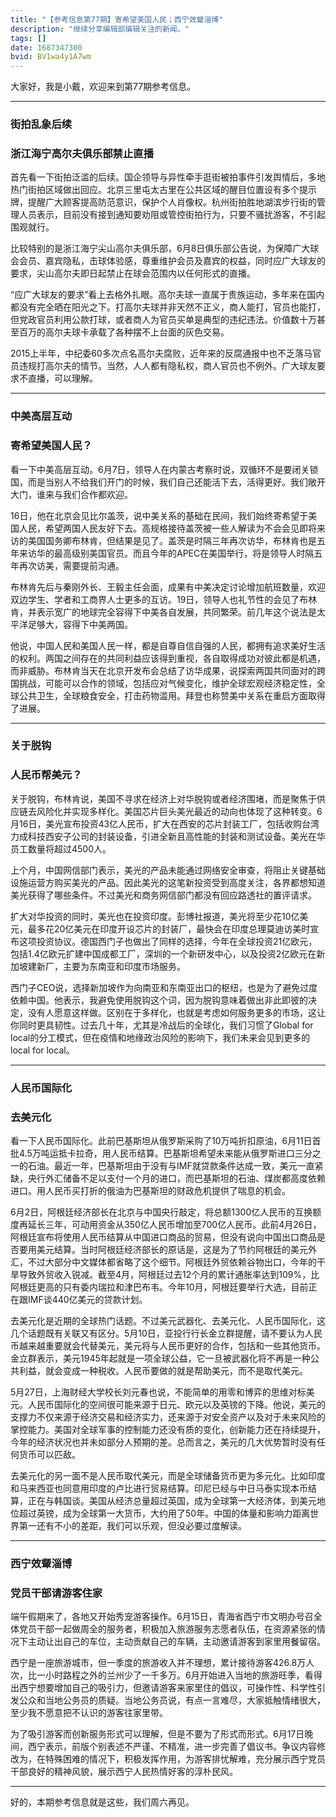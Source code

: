 ```yaml
---
title: "【参考信息第77期】寄希望美国人民；西宁效颦淄博"
description: "继续分享编辑部编辑关注的新闻。"
tags: []
date: 1687347300
bvid: BV1wa4y1A7wm
---
```

大家好，我是小戴，欢迎来到第77期参考信息。

---

### 街拍乱象后续
### 浙江海宁高尔夫俱乐部禁止直播

首先看一下街拍泛滥的后续。国企领导与异性牵手逛街被拍事件引发舆情后，多地热门街拍区域做出回应。北京三里屯太古里在公共区域的醒目位置设有多个提示牌，提醒广大顾客提高防范意识，保护个人肖像权。杭州街拍胜地湖滨步行街的管理人员表示，目前没有接到通知要劝阻或管控街拍行为，只要不骚扰游客，不引起围观就行。

比较特别的是浙江海宁尖山高尔夫俱乐部，6月8日俱乐部公告说，为保障广大球会会员、嘉宾隐私，击球体验感，尊重维护会员及嘉宾的权益，同时应广大球友的要求，尖山高尔夫即日起禁止在球会范围内以任何形式的直播。

“应广大球友的要求”看上去格外扎眼。高尔夫球一直属于贵族运动，多年来在国内都没有完全晒在阳光之下。打高尔夫球并非天然不正义，商人能打，官员也能打，但党政官员利用公款打球，或者商人为官员买单是典型的违纪违法。价值数十万甚至百万的高尔夫球卡承载了各种摆不上台面的灰色交易。

2015上半年，中纪委60多次点名高尔夫腐败，近年来的反腐通报中也不乏落马官员违规打高尔夫的情节。当然，人人都有隐私权，商人官员也不例外。广大球友要求不直播，可以理解。

---

### 中美高层互动
### 寄希望美国人民？

看一下中美高层互动。6月7日，领导人在内蒙古考察时说，双循环不是要闭关锁国，而是当别人不给我们开门的时候，我们自己还能活下去，活得更好。我们敞开大门，谁来与我们合作都欢迎。

16日，他在北京会见比尔盖茨，说中美关系的基础在民间，我们始终寄希望于美国人民，希望两国人民友好下去。高规格接待盖茨被一些人解读为不会会见即将来访的美国国务卿布林肯，但结果是见了。盖茨是时隔三年再次访华，布林肯也是五年来访华的最高级别美国官员。而且今年的APEC在美国举行，将是领导人时隔五年再次访美，需要提前沟通。

布林肯先后与秦刚外长、王毅主任会面，成果有中美决定讨论增加航班数量，欢迎双边学生、学者和工商界人士更多的互访。19日，领导人也礼节性的会见了布林肯，并表示宽广的地球完全容得下中美各自发展，共同繁荣。前几年这个说法是太平洋足够大，容得下中美两国。

他说，中国人民和美国人民一样，都是自尊自信自强的人民，都拥有追求美好生活的权利。两国之间存在的共同利益应该得到重视，各自取得成功对彼此都是机遇，而非威胁。布林肯当天在北京开发布会总结了访华成果，说探索两国共同面对的跨国挑战，可能可以合作的领域，包括应对气候变化，维护全球宏观经济稳定性，全球公共卫生，全球粮食安全，打击药物滥用。拜登也称赞美中关系在重启方面取得了进展。

---

### 关于脱钩
### 人民币帮美元？

关于脱钩，布林肯说，美国不寻求在经济上对华脱钩或者经济围堵，而是聚焦于供应链去风险化并实现多样化。美国芯片巨头美光最近的动向也体现了这种转变。6月16日，美光宣布投资43亿人民币，扩大在西安的芯片封装工厂，包括收购台湾力成科技西安子公司的封装设备，引进全新且高性能的封装和测试设备。美光在华员工数量将超过4500人。

上个月，中国网信部门表示，美光的产品未能通过网络安全审查，将阻止关键基础设施运营方购买美光的产品。因此美光的这笔新投资受到高度关注，各界都想知道美光获得了哪些条件。不过美光和商务网信部门都没有回应路透社的置评请求。

扩大对华投资的同时，美光也在投资印度。彭博社报道，美光将至少花10亿美元，最多花20亿美元在印度开设芯片的封装厂，最快会在印度总理莫迪访美时宣布这项投资协议。德国西门子也做出了同样的选择，今年在全球投资21亿欧元，包括1.4亿欧元扩建中国成都工厂，深圳的一个新研发中心，以及投资2亿欧元在新加坡建新厂，主要为东南亚和印度市场服务。

西门子CEO说，选择新加坡作为向南亚和东南亚出口的枢纽，也是为了避免过度依赖中国。他表示，我避免使用脱钩这个词，因为脱钩意味着做出非此即彼的决定，没有人愿意这样做。区别在于多样化，也就是考虑如何服务更多的市场，这让你同时更具韧性。过去几十年，尤其是冷战后的全球化，我们习惯了Global for local的分工模式，但在疫情和地缘政治风险的影响下，我们未来会见到更多的local for local。

---

### 人民币国际化
### 去美元化

看一下人民币国际化。此前巴基斯坦从俄罗斯采购了10万吨折扣原油，6月11日首批4.5万吨运抵卡拉奇，用人民币结算。巴基斯坦希望未来能从俄罗斯进口三分之一的石油。最近一年，巴基斯坦由于没有与IMF就贷款条件达成一致，美元一直紧缺，央行外汇储备不足以支付一个月的进口，而巴基斯坦的石油、煤炭都高度依赖进口。用人民币买打折的俄油为巴基斯坦的财政危机提供了喘息的机会。

6月2日，阿根廷经济部长在北京与中国央行敲定，将总额1300亿人民币的互换额度再延长三年，可动用资金从350亿人民币增加至700亿人民币。此前4月26日，阿根廷宣布将使用人民币结算从中国进口商品的贸易，但没有说向中国出口商品是否要用美元结算。当时阿根廷经济部长的原话是，这是为了节约阿根廷的美元外汇，不过大部分中文媒体都省略了这个细节。阿根廷外贸依赖谷物出口，今年的干旱导致外贸收入锐减。截至4月，阿根廷过去12个月的累计通胀率达到109%，比阿根廷更高的只有委内瑞拉和津巴布韦。今年10月，阿根廷要举行大选，目前正在跟IMF谈440亿美元的贷款计划。

去美元化是近期的全球热门话题。不过美元武器化、去美元化、人民币国际化，这几个话题既有关联又有区分。5月10日，亚投行行长金立群提醒，请不要认为人民币越来越重要就会代替美元，美元将与人民币更好的合作，包括和一些其他货币。金立群表示，美元1945年起就是一项全球公益，它一旦被武器化将不再是一种公共利益，就会变成一种税收。人民币要做的就是帮助美元，而不是取代美元。

5月27日，上海财经大学校长刘元春也说，不能简单的用零和博弈的思维对标美元。人民币国际化的空间很可能来源于日元、欧元以及英镑的下降。他说，美元的支撑力不仅来源于经济交易和经济实力，还来源于对安全资产以及对于未来风险的掌控能力。美国对全球军事的控制能力还没有质的变化，创新能力还在持续提升，今年的经济状况也并未如部分人预期的差。总而言之，美元的几大优势暂时没有任何货币可以匹敌。

去美元化的另一面不是人民币取代美元，而是全球储备货币更为多元化。比如印度和马来西亚也同意用印度的卢比进行贸易结算。印尼已经与中日马泰实现本币结算，正在与韩国谈。美国从经济总量超过英国，成为全球第一大经济体，到美元地位超过英镑，成为全球第一大货币，大约用了50年。中国的体量和影响力距离世界第一还有不小的差距，我们可以乐观，但没必要过度解读。

---

### 西宁效颦淄博
### 党员干部请游客住家

端午假期来了，各地又开始秀宠游客操作。6月15日，青海省西宁市文明办号召全体党员干部一起做周全的服务者，积极加入旅游服务志愿者队伍，在资源紧张的情况下主动让出自己的车位，主动贡献自己的车辆，主动邀请游客到家里用餐留宿。

西宁是一座旅游城市，但一季度的旅游收入并不理想，累计接待游客426.8万人次，比一小时路程之外的兰州少了一千多万。6月开始进入当地的旅游旺季，看得出西宁想要增加自己的吸引力，但邀请游客来家里住的倡议，可操作性、科学性引发公众和当地公务员的质疑。当地公务员说，有点一言难尽，大家抵触情绪很大，至少我不愿意把不认识的游客往家里带。

为了吸引游客而创新服务形式可以理解，但是不要为了形式而形式。6月17日晚间，西宁表示，前版个别表述不严谨、不精准，进一步完善了倡议书。争议内容修改为，在特殊困难的情况下，积极发挥作用，为游客排忧解难，充分展示西宁党员干部良好的精神风貌，展示西宁人民热情好客的淳朴民风。

---

好的，本期参考信息就是这些，我们周六再见。


